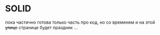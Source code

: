 # SOLID

пока частично готова только часть про код, но со временем и на этой ~~улице~~ странице будет праздник ...
